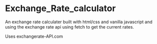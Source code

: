 # Exchange_Rate_calculator

An exchange rate calculater built with html/css and vanilla javascript and using the exchange rate api using fetch to get the current rates.

Uses exchangerate-API.com